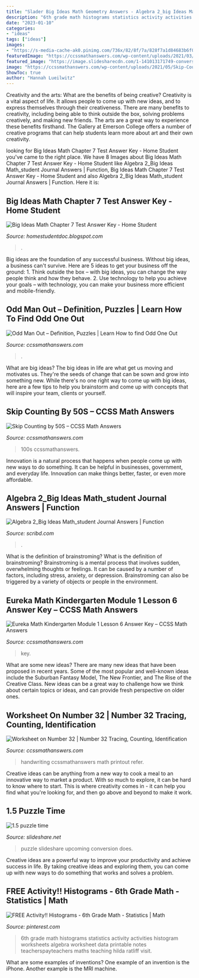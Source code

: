 ```yaml
---
title: "Slader Big Ideas Math Geometry Answers - Algebra 2_big Ideas Math_student Journal Answers"
description: "6th grade math histograms statistics activity activities histogram worksheets algebra worksheet data printable notes teacherspayteachers maths teaching hilda ratliff visit"
date: "2023-01-10"
categories:
- "ideas"
tags: ["ideas"]
images:
- "https://s-media-cache-ak0.pinimg.com/736x/82/8f/7a/828f7a1d84683b6f0c1943d0303420a3--histogram-activities-teaching-math.jpg"
featuredImage: "https://ccssmathanswers.com/wp-content/uploads/2021/03/Eureka-Math-Kindergarten-Module-1-Lesson-6-Problem-Set-Answer-Key-1-1-266x300.png"
featured_image: "https://image.slidesharecdn.com/1-141013171749-conversion-gate02/95/15-puzzle-time-1-638.jpg?cb=1413220691"
image: "https://ccssmathanswers.com/wp-content/uploads/2021/05/Skip-Counting-by-50s.png"
ShowToc: true
author: "Hannah Lueilwitz"
---
```



Creativity and the arts: What are the benefits of being creative?
Creativity is a vital aspect of life. It allows people to come up with new ideas, and to express themselves through their creativeness. There are many benefits to creativity, including being able to think outside the box, solving problems creatively, and making new friends. The arts are a great way to experience these benefits firsthand. The Gallery at Emerson College offers a number of creative programs that can help students learn more about art and their own creativity.

	

		
looking for Big Ideas Math Chapter 7 Test Answer Key - Home Student you've came to the right place. We have 8 Images about Big Ideas Math Chapter 7 Test Answer Key - Home Student like Algebra 2_Big Ideas Math_student Journal Answers | Function, Big Ideas Math Chapter 7 Test Answer Key - Home Student and also Algebra 2_Big Ideas Math_student Journal Answers | Function. Here it is:
		
    
## Big Ideas Math Chapter 7 Test Answer Key - Home Student

<img loading=lazy src="https://lh3.googleusercontent.com/proxy/drZ08kVzCUcf9nhUsZBKYQrqCzOSQKBBHYtUc5todvbnF1An5WX3CogyZRczk5PlauenJW06gieAaB9GCTAVceI1m2t3zOVDqyNqiZ47PT-9-n1PvJlWep3VICC2buyB=w1200-h630-p-k-no-nu" onerror="this.onerror=null;this.src='https://tse2.mm.bing.net/th?id=OIP.WtGRkuFP3IwkHaqTgbvwPQHaEI&amp;pid=15.1';" alt="Big Ideas Math Chapter 7 Test Answer Key - Home Student">

_Source: homestudentdoc.blogspot.com_

>. 

	

Big ideas are the foundation of any successful business. Without big ideas, a business can't survive. Here are 5 ideas to get your business off the ground: 1. Think outside the box – with big ideas, you can change the way people think and how they behave. 2. Use technology to help you achieve your goals – with technology, you can make your business more efficient and mobile-friendly. 
    
## Odd Man Out – Definition, Puzzles | Learn How To Find Odd One Out

<img loading=lazy src="https://ccssmathanswers.com/wp-content/uploads/2021/05/Q5-Odd-Man-Odd.png" onerror="this.onerror=null;this.src='https://tse3.mm.bing.net/th?id=OIP.yP_SQAThUcsyuxjFk6EZsAAAAA&amp;pid=15.1';" alt="Odd Man Out – Definition, Puzzles | Learn How to find Odd One Out">

_Source: ccssmathanswers.com_

>. 

	

What are big ideas?
The big ideas in life are what get us moving and motivates us. They're the seeds of change that can be sown and grow into something new. While there's no one right way to come up with big ideas, here are a few tips to help you brainstorm and come up with concepts that will inspire your team, clients or yourself.

    
## Skip Counting By 50S – CCSS Math Answers

<img loading=lazy src="https://ccssmathanswers.com/wp-content/uploads/2021/05/Skip-Counting-by-50s.png" onerror="this.onerror=null;this.src='https://tse2.mm.bing.net/th?id=OIP.NWre1U8LJx1rLECkpTCivwHaIP&amp;pid=15.1';" alt="Skip Counting by 50S – CCSS Math Answers">

_Source: ccssmathanswers.com_

>100s ccssmathanswers. 

	

Innovation is a natural process that happens when people come up with new ways to do something. It can be helpful in businesses, government, and everyday life. Innovation can make things better, faster, or even more affordable.

    
## Algebra 2_Big Ideas Math_student Journal Answers | Function

<img loading=lazy src="https://imgv2-2-f.scribdassets.com/img/document/423149694/original/7137225aaa/1587134925?v=1" onerror="this.onerror=null;this.src='https://tse4.mm.bing.net/th?id=OIP.JOBGCCjaNbvRfLCD7HMGYAHaJ4&amp;pid=15.1';" alt="Algebra 2_Big Ideas Math_student Journal Answers | Function">

_Source: scribd.com_

>. 

	

What is the definition of brainstroming?
What is the definition of brainstroming? Brainstroming is a mental process that involves sudden, overwhelming thoughts or feelings. It can be caused by a number of factors, including stress, anxiety, or depression. Brainstroming can also be triggered by a variety of objects or people in the environment.

    
## Eureka Math Kindergarten Module 1 Lesson 6 Answer Key – CCSS Math Answers

<img loading=lazy src="https://ccssmathanswers.com/wp-content/uploads/2021/03/Eureka-Math-Kindergarten-Module-1-Lesson-6-Problem-Set-Answer-Key-1-1-266x300.png" onerror="this.onerror=null;this.src='https://tse4.mm.bing.net/th?id=OIP.6rCiBk4ASJQQTKSz-FUvbQAAAA&amp;pid=15.1';" alt="Eureka Math Kindergarten Module 1 Lesson 6 Answer Key – CCSS Math Answers">

_Source: ccssmathanswers.com_

>key. 

	

What are some new ideas?
There are many new ideas that have been proposed in recent years. Some of the most popular and well-known ideas include the Suburban Fantasy Model, The New Frontier, and The Rise of the Creative Class. New ideas can be a great way to challenge how we think about certain topics or ideas, and can provide fresh perspective on older ones.

    
## Worksheet On Number 32 | Number 32 Tracing, Counting, Identification

<img loading=lazy src="https://ccssmathanswers.com/wp-content/uploads/2021/05/Worksheet-on-Number-Thirty-Two-1063x1536.jpg" onerror="this.onerror=null;this.src='https://tse1.mm.bing.net/th?id=OIP.Sw8VgWI7i3Zp3Lf4P7PoxwHaKs&amp;pid=15.1';" alt="Worksheet on Number 32 | Number 32 Tracing, Counting, Identification">

_Source: ccssmathanswers.com_

>handwriting ccssmathanswers math printout refer. 

	

Creative ideas can be anything from a new way to cook a meal to an innovative way to market a product. With so much to explore, it can be hard to know where to start. This is where creativity comes in - it can help you find what you're looking for, and then go above and beyond to make it work.

    
## 1.5 Puzzle Time

<img loading=lazy src="https://image.slidesharecdn.com/1-141013171749-conversion-gate02/95/15-puzzle-time-1-638.jpg?cb=1413220691" onerror="this.onerror=null;this.src='https://tse2.mm.bing.net/th?id=OIP.l8cOCcwajNPThwZEUOjdFAHaJl&amp;pid=15.1';" alt="1.5 puzzle time">

_Source: slideshare.net_

>puzzle slideshare upcoming conversion does. 

	

Creative ideas are a powerful way to improve your productivity and achieve success in life. By taking creative ideas and exploring them, you can come up with new ways to do something that works and solves a problem.

    
## FREE Activity!! Histograms - 6th Grade Math - Statistics | Math

<img loading=lazy src="https://s-media-cache-ak0.pinimg.com/736x/82/8f/7a/828f7a1d84683b6f0c1943d0303420a3--histogram-activities-teaching-math.jpg" onerror="this.onerror=null;this.src='https://tse2.mm.bing.net/th?id=OIP.PJB4K4p4FpWG5v-ia1rpTgAAAA&amp;pid=15.1';" alt="FREE Activity!! Histograms - 6th Grade Math - Statistics | Math">

_Source: pinterest.com_

>6th grade math histograms statistics activity activities histogram worksheets algebra worksheet data printable notes teacherspayteachers maths teaching hilda ratliff visit. 

	

What are some examples of inventions?
One example of an invention is the iPhone. Another example is the MRI machine.

